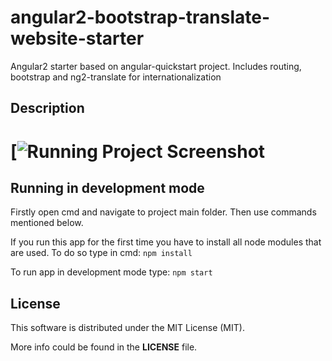 # angular2-bootstrap-translate-website-starter
Angular2 starter based on angular-quickstart project. Includes routing, bootstrap and ng2-translate for internationalization

## Description

# [![Running Project Screenshot](https://raw.githubusercontent.com/lukedd3/angular2-bootstrap-translate-website-starter/master/README%20assets/screenshot.png)

## Running in development mode

Firstly open cmd and navigate to project main folder. Then use commands mentioned below.

If you run this app for the first time you have to install all node modules that are used. To do so type in cmd:
`npm install`

To run app in development mode type:
`npm start`

## License

This software is distributed under the MIT License (MIT).

More info could be found in the **LICENSE** file.
